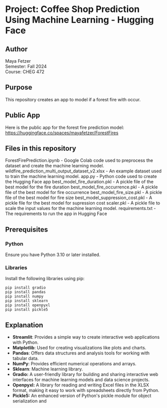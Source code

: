 # Project: Coffee Shop Prediction Using Machine Learning - Hugging Face

## Author
Maya Fetzer  
Semester: Fall 2024  
Course: CHEG 472  

## Purpose
This repository creates an app to model if a forest fire with occur.

## Public App
Here is the public app for the forest fire prediction model: https://huggingface.co/spaces/mayafetzer/ForestFires

## Files in this repository
ForestFirePrediction.ipynb -  Google Colab code used to preprocess the dataset and create the machine learning model.
wildfire_prediction_multi_output_dataset_v2.xlsx - An example dataset used to train the machine learning model. 
app.py - Python code used to create the Hugging Face app
best_model_fire_duration.pkl - A pickle file of the best model for the fire duration
best_model_fire_occurrence.pkl - A pickle file of the best model for fire occurrence
best_model_fire_size.pkl - A pickle file of the best model for fire size
best_model_suppression_cost.pkl - A pickle file for the best model for supression cost 
scaler.pkl - A pickle file to scale the input values for the machine learning model. 
requirements.txt - The requirements to run the app in Hugging Face

## Prerequisites

### Python
Ensure you have Python 3.10 or later installed.

### Libraries
Install the following libraries using pip:

```
pip install gradio
pip install pandas
pip install numpy
pip install sklearn
pip install openpyxl
pip install pickle5
```

## Explanation

- **Streamlit**: Provides a simple way to create interactive web applications with Python.
- **Matplotlib**: Used for creating visualizations like plots and charts.
- **Pandas**: Offers data structures and analysis tools for working with tabular data.
- **NumPy**: Provides efficient numerical operations and arrays.
- **Sklearn**: Machine learning library.
- **Gradio:** A user-friendly library for building and sharing interactive web interfaces for machine learning models and data science projects.
- **Openpyxl:** A library for reading and writing Excel files in the XLSX format, making it easy to work with spreadsheets directly from Python.
- **Pickle5:** An enhanced version of Python's pickle module for object serialization and
